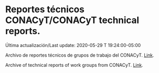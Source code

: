 # Reportes técnicos CONACyT/CONACyT technical reports.

Última actualización/Last update: 2020-05-29 T 19:24:00-05:00 

Archivo de reportes técnicos de grupos de trabajo del CONACyT. [Link](https://coronavirus.conacyt.mx/productos/index.html).

Archive of technical reports of work groups from CONACyT. [Link](https://coronavirus.conacyt.mx/productos/index.html).
